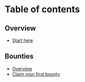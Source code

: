 # Table of contents

## Overview

* [Start here](README.md)

## Bounties

* [Overview](bounties/overview.md)
* [Claim your first bounty](bounties/claim-your-first-bounty.md)
